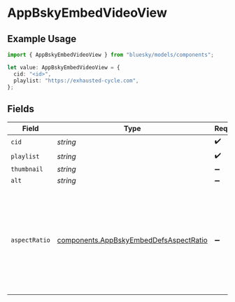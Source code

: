 # AppBskyEmbedVideoView

## Example Usage

```typescript
import { AppBskyEmbedVideoView } from "bluesky/models/components";

let value: AppBskyEmbedVideoView = {
  cid: "<id>",
  playlist: "https://exhausted-cycle.com",
};
```

## Fields

| Field                                                                                                                            | Type                                                                                                                             | Required                                                                                                                         | Description                                                                                                                      |
| -------------------------------------------------------------------------------------------------------------------------------- | -------------------------------------------------------------------------------------------------------------------------------- | -------------------------------------------------------------------------------------------------------------------------------- | -------------------------------------------------------------------------------------------------------------------------------- |
| `cid`                                                                                                                            | *string*                                                                                                                         | :heavy_check_mark:                                                                                                               | N/A                                                                                                                              |
| `playlist`                                                                                                                       | *string*                                                                                                                         | :heavy_check_mark:                                                                                                               | N/A                                                                                                                              |
| `thumbnail`                                                                                                                      | *string*                                                                                                                         | :heavy_minus_sign:                                                                                                               | N/A                                                                                                                              |
| `alt`                                                                                                                            | *string*                                                                                                                         | :heavy_minus_sign:                                                                                                               | N/A                                                                                                                              |
| `aspectRatio`                                                                                                                    | [components.AppBskyEmbedDefsAspectRatio](../../models/components/appbskyembeddefsaspectratio.md)                                 | :heavy_minus_sign:                                                                                                               | width:height represents an aspect ratio. It may be approximate, and may not correspond to absolute dimensions in any given unit. |